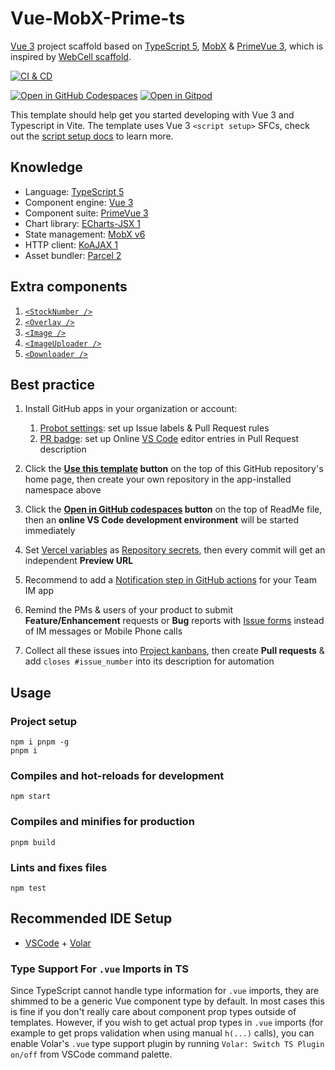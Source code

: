 # Vue-MobX-Prime-ts

[Vue 3][1] project scaffold based on [TypeScript 5][2], [MobX][3] & [PrimeVue 3][4], which is inspired by [WebCell scaffold][5].

[![CI & CD](https://github.com/idea2app/Vue-MobX-Prime-ts/actions/workflows/main.yml/badge.svg)][6]

[![Open in GitHub Codespaces](https://github.com/codespaces/badge.svg)][7]
[![Open in Gitpod](https://gitpod.io/button/open-in-gitpod.svg)][8]

This template should help get you started developing with Vue 3 and Typescript in Vite. The template uses Vue 3 `<script setup>` SFCs, check out the [script setup docs][9] to learn more.

## Knowledge

- Language: [TypeScript 5][2]
- Component engine: [Vue 3][1]
- Component suite: [PrimeVue 3][4]
- Chart library: [ECharts-JSX 1][10]
- State management: [MobX v6][3]
- HTTP client: [KoAJAX 1][11]
- Asset bundler: [Parcel 2][12]

## Extra components

1. [`<StockNumber />`](src/components/StockNumber.vue)
2. [`<Overlay />`](src/components/Overlay.vue)
3. [`<Image />`](src/components/Image.vue)
4. [`<ImageUploader />`](src/components/ImageUploader.vue)
5. [`<Downloader />`](src/components/Downloader.vue)

## Best practice

1. Install GitHub apps in your organization or account:

   1. [Probot settings][13]: set up Issue labels & Pull Request rules
   2. [PR badge][14]: set up Online [VS Code][15] editor entries in Pull Request description

2. Click the **[Use this template][16] button** on the top of this GitHub repository's home page, then create your own repository in the app-installed namespace above

3. Click the **[Open in GitHub codespaces][7] button** on the top of ReadMe file, then an **online VS Code development environment** will be started immediately

4. Set [Vercel variables][17] as [Repository secrets][18], then every commit will get an independent **Preview URL**

5. Recommend to add a [Notification step in GitHub actions][19] for your Team IM app

6. Remind the PMs & users of your product to submit **Feature/Enhancement** requests or **Bug** reports with [Issue forms][20] instead of IM messages or Mobile Phone calls

7. Collect all these issues into [Project kanbans][21], then create **Pull requests** & add `closes #issue_number` into its description for automation

## Usage

### Project setup

```Shell
npm i pnpm -g
pnpm i
```

### Compiles and hot-reloads for development

```Shell
npm start
```

### Compiles and minifies for production

```Shell
pnpm build
```

### Lints and fixes files

```Shell
npm test
```

## Recommended IDE Setup

- [VSCode][15] + [Volar][22]

### Type Support For `.vue` Imports in TS

Since TypeScript cannot handle type information for `.vue` imports, they are shimmed to be a generic Vue component type by default. In most cases this is fine if you don't really care about component prop types outside of templates. However, if you wish to get actual prop types in `.vue` imports (for example to get props validation when using manual `h(...)` calls), you can enable Volar's `.vue` type support plugin by running `Volar: Switch TS Plugin on/off` from VSCode command palette.

[1]: https://vuejs.org/
[2]: https://www.typescriptlang.org/
[3]: https://mobx.js.org/
[4]: https://primevue.org/
[5]: https://github.com/EasyWebApp/scaffold
[6]: https://github.com/idea2app/Vue-MobX-Prime-ts/actions/workflows/main.yml
[7]: https://codespaces.new/idea2app/Vue-MobX-Prime-ts
[8]: https://gitpod.io/?autostart=true#https://github.com/idea2app/Vue-MobX-Prime-ts
[9]: https://v3.vuejs.org/api/sfc-script-setup.html#sfc-script-setup
[10]: https://github.com/idea2app/ECharts-JSX
[11]: https://github.com/EasyWebApp/KoAJAX
[12]: https://parceljs.org/
[13]: https://probot.github.io/apps/settings/
[14]: https://pullrequestbadge.com/
[15]: https://code.visualstudio.com/
[16]: https://github.com/new?template_name=Vue-MobX-Prime-ts&template_owner=idea2app
[17]: https://github.com/idea2app/Next-Bootstrap-ts/blob/80967ed49045af9dbcf4d3695a2c39d53a6f71f1/.github/workflows/pull-request.yml#L9-L11
[18]: https://github.com/idea2app/Vue-MobX-Prime-ts/settings/secrets/actions
[19]: https://github.com/kaiyuanshe/kaiyuanshe.github.io/blob/bb4675a56bf1d6b207231313da5ed0af7cf0ebd6/.github/workflows/pull-request.yml#L32-L56
[20]: https://github.com/idea2app/Vue-MobX-Prime-ts/issues/new/choose
[21]: https://github.com/idea2app/Vue-MobX-Prime-ts/projects
[22]: https://marketplace.visualstudio.com/items?itemName=vue.volar
